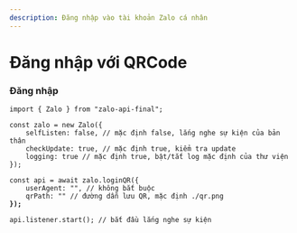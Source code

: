 ```yaml
---
description: Đăng nhập vào tài khoản Zalo cá nhân
---
```


# Đăng nhập với QRCode

### Đăng nhập

<pre class="language-javascript" data-title="index.js"><code class="lang-javascript">import { Zalo } from "zalo-api-final";

const zalo = new Zalo({
    selfListen: false, // mặc định false, lắng nghe sự kiện của bản thân
    checkUpdate: true, // mặc định true, kiểm tra update
    logging: true // mặc định true, bật/tắt log mặc định của thư viện
});

const api = await zalo.loginQR({
    userAgent: "", // không bắt buộc
    qrPath: "" // đường dẫn lưu QR, mặc định ./qr.png
<strong>});
</strong>
api.listener.start(); // bắt đầu lắng nghe sự kiện
</code></pre>


